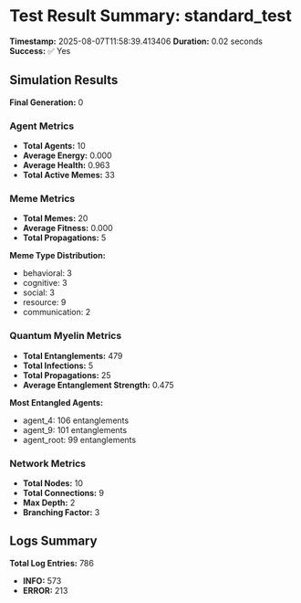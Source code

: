 # Test Result Summary: standard_test

**Timestamp:** 2025-08-07T11:58:39.413406
**Duration:** 0.02 seconds
**Success:** ✅ Yes

## Simulation Results

**Final Generation:** 0

### Agent Metrics
- **Total Agents:** 10
- **Average Energy:** 0.000
- **Average Health:** 0.963
- **Total Active Memes:** 33

### Meme Metrics
- **Total Memes:** 20
- **Average Fitness:** 0.000
- **Total Propagations:** 5

**Meme Type Distribution:**
- behavioral: 3
- cognitive: 3
- social: 3
- resource: 9
- communication: 2

### Quantum Myelin Metrics
- **Total Entanglements:** 479
- **Total Infections:** 5
- **Total Propagations:** 25
- **Average Entanglement Strength:** 0.475

**Most Entangled Agents:**
- agent_4: 106 entanglements
- agent_9: 101 entanglements
- agent_root: 99 entanglements

### Network Metrics
- **Total Nodes:** 10
- **Total Connections:** 9
- **Max Depth:** 2
- **Branching Factor:** 3

## Logs Summary
**Total Log Entries:** 786
- **INFO:** 573
- **ERROR:** 213
